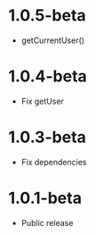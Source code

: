 1.0.5-beta
=======================================
- getCurrentUser()

1.0.4-beta
=======================================
- Fix getUser

1.0.3-beta
=======================================
- Fix dependencies

1.0.1-beta
=======================================
- Public release 
